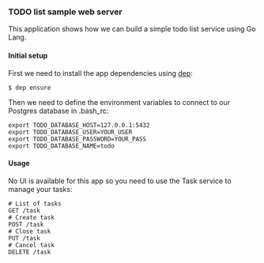 ### TODO list sample web server

This application shows how we can build a simple todo list service using Go Lang.

#### Initial setup

First we need to install the app dependencies using [dep](https://golang.github.io/dep/docs/installation.html):
```
$ dep ensure
```

Then we need to define the environment variables to connect to our Postgres database in .bash_rc:
```
export TODO_DATABASE_HOST=127.0.0.1:5432
export TODO_DATABASE_USER=YOUR_USER
export TODO_DATABASE_PASSWORD=YOUR_PASS
export TODO_DATABASE_NAME=todo
```

#### Usage

No UI is available for this app so you need to use the Task service to manage your tasks:
```
# List of tasks
GET /task 
# Create task
POST /task
# Close task
PUT /task
# Cancel task
DELETE /task
```


